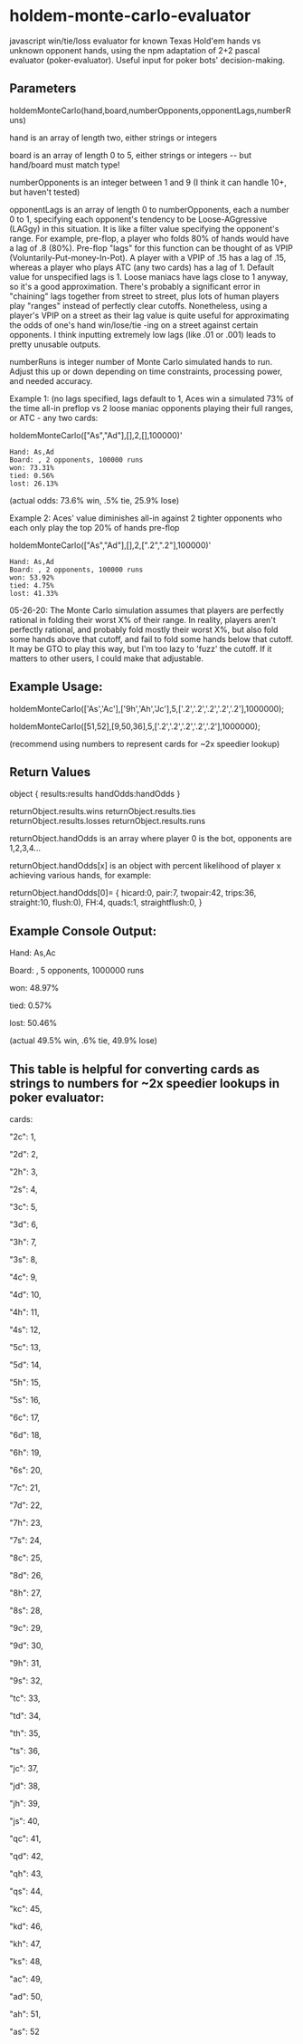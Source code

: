 # holdem-monte-carlo-evaluator
javascript win/tie/loss evaluator for known Texas Hold'em hands vs unknown opponent hands, using the npm adaptation of 2+2 pascal evaluator (poker-evaluator). Useful input for poker bots' decision-making.

Parameters
------------------------------------------------
holdemMonteCarlo(hand,board,numberOpponents,opponentLags,numberRuns)

hand is an array of length two, either strings or integers

board is an array of length 0 to 5, either strings or integers -- but hand/board must match type!

numberOpponents is an integer between 1 and 9 (I think it can handle 10+, but haven't tested)

opponentLags is an array of length 0 to numberOpponents, each a number 0 to 1, specifying each opponent's tendency to be Loose-AGgressive (LAGgy) in this situation. It is like a filter value specifying the opponent's range. For example, pre-flop, a player who folds 80% of hands would have a lag of .8 (80%). Pre-flop "lags" for this function can be thought of as VPIP (Voluntarily-Put-money-In-Pot). A player with a VPIP of .15 has a lag of .15, whereas a player who plays ATC (any two cards) has a lag of 1. Default value for unspecified lags is 1. Loose maniacs have lags close to 1 anyway, so it's a good approximation. There's probably a significant error in "chaining" lags together from street to street, plus lots of human players play "ranges" instead of perfectly clear cutoffs. Nonetheless, using a player's VPIP on a street as their lag value is quite useful for approximating the odds of one's hand win/lose/tie -ing on a street against certain opponents. I think inputting extremely low lags (like .01 or .001) leads to pretty unusable outputs.

numberRuns is integer number of Monte Carlo simulated hands to run. Adjust this up or down depending on time constraints, processing power, and needed accuracy.

Example 1: (no lags specified, lags default to 1, Aces win a simulated 73% of the time all-in preflop vs 2 loose maniac opponents playing their full ranges, or ATC - any two cards:

holdemMonteCarlo(["As","Ad"],[],2,[],100000)'
~~~~~~~~~~~~~~~~~~~~~~~~~~~~~~~~~~~~~~~~~~~~~~~~~~~~~~
Hand: As,Ad
Board: , 2 opponents, 100000 runs
won: 73.31%
tied: 0.56%
lost: 26.13%
~~~~~~~~~~~~~~~~~~~~~~~~~~~~~~~~~~~~~~~~~~~~~~~~~~~~~~

(actual odds: 73.6% win, .5% tie, 25.9% lose)


Example 2: Aces' value diminishes all-in against 2 tighter opponents who each only play the top 20% of hands pre-flop

holdemMonteCarlo(["As","Ad"],[],2,[".2",".2"],100000)'
~~~~~~~~~~~~~~~~~~~~~~~~~~~~~~~~~~~~~~~~~~~~~~~~~~~~~~
Hand: As,Ad
Board: , 2 opponents, 100000 runs
won: 53.92%
tied: 4.75%
lost: 41.33%
~~~~~~~~~~~~~~~~~~~~~~~~~~~~~~~~~~~~~~~~~~~~~~~~~~~~~~


05-26-20: The Monte Carlo simulation assumes that players are perfectly rational in folding their worst X% of their range. In reality, players aren't perfectly rational, and probably fold mostly their worst X%, but also fold some hands above that cutoff, and fail to fold some hands below that cutoff. It may be GTO to play this way, but I'm too lazy to 'fuzz' the cutoff. If it matters to other users, I could make that adjustable.

Example Usage:
------------------------------------------------

holdemMonteCarlo(['As','Ac'],['9h','Ah','Jc'],5,['.2','.2','.2','.2','.2'],1000000);

holdemMonteCarlo([51,52],[9,50,36],5,['.2','.2','.2','.2','.2'],1000000);

(recommend using numbers to represent cards for ~2x speedier lookup)


Return Values
------------------------------------------------

object {
results:results
handOdds:handOdds
}

returnObject.results.wins
returnObject.results.ties
returnObject.results.losses
returnObject.results.runs

returnObject.handOdds is an array where player 0 is the bot, opponents are 1,2,3,4...

returnObject.handOdds[x] is an object with percent likelihood of player x achieving various hands, for example:

returnObject.handOdds[0]= {
hicard:0,
pair:7,
twopair:42,
trips:36,
straight:10,
flush:0),
FH:4,
quads:1,
straightflush:0,
}

Example Console Output:
------------------------------------------------
Hand: As,Ac

Board: , 5 opponents, 1000000 runs

won: 48.97%

tied: 0.57%

lost: 50.46%

(actual 49.5% win, .6% tie, 49.9% lose)


This table is helpful for converting cards as strings to numbers for ~2x speedier lookups in poker evaluator:
------------------------------------------------
cards:

 "2c": 1,
 
 "2d": 2,
 
 "2h": 3,

 "2s": 4,

 "3c": 5,

 "3d": 6,

 "3h": 7,

 "3s": 8,

 "4c": 9,

 "4d": 10,

 "4h": 11,

 "4s": 12,

 "5c": 13,

 "5d": 14,

 "5h": 15,

 "5s": 16,

 "6c": 17,

 "6d": 18,

 "6h": 19,

 "6s": 20,

 "7c": 21,

 "7d": 22,

 "7h": 23,

 "7s": 24,

 "8c": 25,

 "8d": 26,

 "8h": 27,

 "8s": 28,

 "9c": 29,

 "9d": 30,

 "9h": 31,

 "9s": 32,

 "tc": 33,

 "td": 34,

 "th": 35,

 "ts": 36,

 "jc": 37,

 "jd": 38,

 "jh": 39,

 "js": 40,

 "qc": 41,

 "qd": 42,

 "qh": 43,

 "qs": 44,

 "kc": 45,

 "kd": 46,

 "kh": 47,

 "ks": 48,

 "ac": 49,

 "ad": 50,

 "ah": 51,
 
 "as": 52
